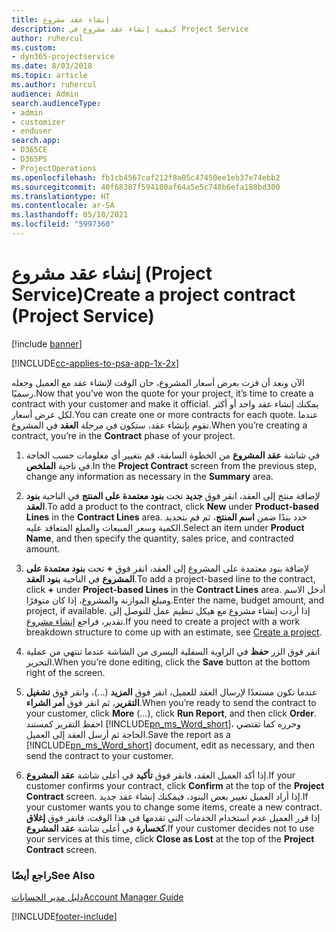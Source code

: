 ```yaml
---
title: إنشاء عقد مشروع
description: كيفية إنشاء عقد مشروع في Project Service
author: ruhercul
ms.custom:
- dyn365-projectservice
ms.date: 8/03/2018
ms.topic: article
ms.author: ruhercul
audience: Admin
search.audienceType:
- admin
- customizer
- enduser
search.app:
- D365CE
- D365PS
- ProjectOperations
ms.openlocfilehash: fb1cb4567caf212f8a05c47450ee1eb37e74ebb2
ms.sourcegitcommit: 40f68387f594180af64a5e5c748b6efa188bd300
ms.translationtype: HT
ms.contentlocale: ar-SA
ms.lasthandoff: 05/10/2021
ms.locfileid: "5997360"
---
```

# <a name="create-a-project-contract-project-service"></a><span data-ttu-id="2fb1c-103">إنشاء عقد مشروع (Project Service)</span><span class="sxs-lookup"><span data-stu-id="2fb1c-103">Create a project contract (Project Service)</span></span>

[!include [banner](../includes/psa-now-project-operations.md)]

[!INCLUDE[cc-applies-to-psa-app-1x-2x](../includes/cc-applies-to-psa-app-1x-2x.md)]

<span data-ttu-id="2fb1c-104">الآن وبعد أن فزت بعرض أسعار المشروع، حان الوقت لإنشاء عقد مع العميل وجعله رسميًا.</span><span class="sxs-lookup"><span data-stu-id="2fb1c-104">Now that you’ve won the quote for your project, it’s time to create a contract with your customer and make it official.</span></span> <span data-ttu-id="2fb1c-105">يمكنك إنشاء عقد واحد أو أكثر لكل عرض أسعار.</span><span class="sxs-lookup"><span data-stu-id="2fb1c-105">You can create one or more contracts for each quote.</span></span> <span data-ttu-id="2fb1c-106">عندما تقوم بإنشاء عقد، ستكون في مرحلة **العقد** في المشروع.</span><span class="sxs-lookup"><span data-stu-id="2fb1c-106">When you’re creating a contract, you’re in the **Contract** phase of your project.</span></span>  
  
1. <span data-ttu-id="2fb1c-107">في شاشة **عقد المشروع** من الخطوة السابقة، قم بتغيير أي معلومات حسب الحاجة في ناحية **الملخص**.</span><span class="sxs-lookup"><span data-stu-id="2fb1c-107">In the **Project Contract** screen from the previous step, change any information as necessary in the **Summary** area.</span></span>  
  
2. <span data-ttu-id="2fb1c-108">لإضافة منتج إلى العقد، انقر فوق **جديد** تحت **بنود معتمدة على المنتج‬** في الناحية **بنود العقد‬**.</span><span class="sxs-lookup"><span data-stu-id="2fb1c-108">To add a product to the contract, click **New** under **Product-based Lines** in the **Contract Lines** area.</span></span> <span data-ttu-id="2fb1c-109">حدد بندًا ضمن **اسم المنتج**، ثم قم بتحديد الكمية وسعر المبيعات والمبلغ المتعاقد عليه‬.</span><span class="sxs-lookup"><span data-stu-id="2fb1c-109">Select an item under **Product Name**, and then specify the quantity, sales price, and contracted amount.</span></span>  
  
3. <span data-ttu-id="2fb1c-110">لإضافة بنود معتمدة على المشروع‬ إلى العقد، انقر فوق **+** تحت **بنود معتمدة على المشروع** في الناحية **بنود العقد**.</span><span class="sxs-lookup"><span data-stu-id="2fb1c-110">To add a project-based line to the contract, click **+** under **Project-based Lines** in the **Contract Lines** area.</span></span> <span data-ttu-id="2fb1c-111">أدخل الاسم ومبلغ الموازنة والمشروع، إذا كان متوفرًا.</span><span class="sxs-lookup"><span data-stu-id="2fb1c-111">Enter the name, budget amount, and project, if available.</span></span> <span data-ttu-id="2fb1c-112">إذا أردت إنشاء مشروع مع هيكل تنظيم عمل للتوصل إلى تقدير، فراجع [إنشاء مشروع](../psa/create-project.md).</span><span class="sxs-lookup"><span data-stu-id="2fb1c-112">If you need to create a project with a work breakdown structure to come up with an estimate, see [Create a project](../psa/create-project.md).</span></span>  
  
4. <span data-ttu-id="2fb1c-113">انقر فوق الزر **حفظ** في الزاوية السفلية اليسرى من الشاشة عندما تنتهي من عملية التحرير.</span><span class="sxs-lookup"><span data-stu-id="2fb1c-113">When you’re done editing, click the **Save** button at the bottom right of the screen.</span></span>  
  
5. <span data-ttu-id="2fb1c-114">عندما تكون مستعدًا لإرسال العقد للعميل، انقر فوق **المزيد** (...)، وانقر فوق **تشغيل التقرير**، ثم انقر فوق **أمر الشراء‬**.</span><span class="sxs-lookup"><span data-stu-id="2fb1c-114">When you’re ready to send the contract to your customer, click **More** (…), click **Run Report**, and then click **Order**.</span></span> <span data-ttu-id="2fb1c-115">احفظ التقرير كمستند [!INCLUDE[pn_ms_Word_short](../includes/pn-ms-word-short.md)]، وحرره كما تقتضي الحاجة ثم أرسل العقد إلى العميل.</span><span class="sxs-lookup"><span data-stu-id="2fb1c-115">Save the report as a [!INCLUDE[pn_ms_Word_short](../includes/pn-ms-word-short.md)] document, edit as necessary, and then send the contract to your customer.</span></span>  
  
6. <span data-ttu-id="2fb1c-116">إذا أكد العميل العقد، فانقر فوق **تأكيد** في أعلى شاشة **عقد المشروع**.</span><span class="sxs-lookup"><span data-stu-id="2fb1c-116">If your customer confirms your contract, click **Confirm** at the top of the **Project Contract** screen.</span></span> <span data-ttu-id="2fb1c-117">إذا أراد العميل تغيير بعض البنود، فيمكنك إنشاء عقد جديد.</span><span class="sxs-lookup"><span data-stu-id="2fb1c-117">If your customer wants you to change some items, create a new contract.</span></span> <span data-ttu-id="2fb1c-118">إذا قرر العميل عدم استخدام الخدمات التي تقدمها في هذا الوقت، فانقر فوق **إغلاق كخسارة** في أعلى شاشة **عقد المشروع**.</span><span class="sxs-lookup"><span data-stu-id="2fb1c-118">If your customer decides not to use your services at this time, click **Close as Lost** at the top of the **Project Contract** screen.</span></span>  
  
### <a name="see-also"></a><span data-ttu-id="2fb1c-119">راجع أيضًا</span><span class="sxs-lookup"><span data-stu-id="2fb1c-119">See Also</span></span>  
 [<span data-ttu-id="2fb1c-120">دليل مدير الحسابات</span><span class="sxs-lookup"><span data-stu-id="2fb1c-120">Account Manager Guide</span></span>](../psa/account-manager-guide.md)


[!INCLUDE[footer-include](../includes/footer-banner.md)]